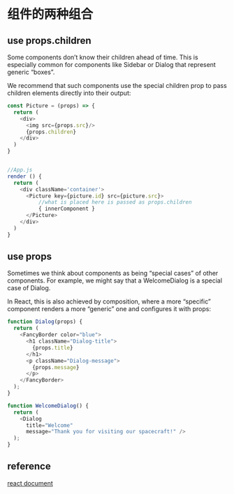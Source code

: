 # 组件的两种组合

## use props.children

Some components don’t know their children ahead of time. This is especially common for components like Sidebar or Dialog that represent generic “boxes”.

We recommend that such components use the special children prop to pass children elements directly into their output:

```javascript
const Picture = (props) => {
  return (
    <div>
      <img src={props.src}/>
      {props.children}
    </div>
  )
}


//App.js
render () {
  return (
    <div className='container'>
      <Picture key={picture.id} src={picture.src}>
          //what is placed here is passed as props.children
          { innerComponent }
      </Picture>
    </div>
  )
}
```

## use props

Sometimes we think about components as being “special cases” of other components. For example, we might say that a WelcomeDialog is a special case of Dialog.

In React, this is also achieved by composition, where a more “specific” component renders a more “generic” one and configures it with props:

```javascript
function Dialog(props) {
  return (
    <FancyBorder color="blue">
      <h1 className="Dialog-title">
        {props.title}
      </h1>
      <p className="Dialog-message">
        {props.message}
      </p>
    </FancyBorder>
  );
}

function WelcomeDialog() {
  return (
    <Dialog
      title="Welcome"
      message="Thank you for visiting our spacecraft!" />
  );
}
```

## reference

[react document](https://reactjs.org/docs/composition-vs-inheritance.html)
